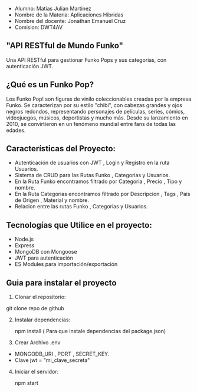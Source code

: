 - Alumno: Matias Julian Martinez
- Nombre de la Materia: Aplicaciones Hibridas
- Nombre del docente: Jonathan Emanuel Cruz
- Comision: DWT4AV


## "API RESTful de Mundo Funko" 

Una API RESTful para gestionar Funko Pops y sus categorias, con autenticación JWT.

## ¿Qué es un Funko Pop? 
Los Funko Pop! son figuras de vinilo coleccionables creadas por la empresa Funko. Se caracterizan por su estilo "chibi", con cabezas grandes y ojos negros redondos, representando personajes de películas, series, cómics, videojuegos, músicos, deportistas y mucho más. Desde su lanzamiento en 2010, se convirtieron en un fenómeno mundial entre fans de todas las edades.


 ## Características del Proyecto:

- Autenticación de usuarios con JWT , Login y Registro en la ruta Usuarios.
- Sistema de CRUD para las Rutas Funko , Categorias y Usuarios.
- En la Ruta Funko encontramos filtrado por Categoria , Precio , Tipo y nombre.
- En la Ruta Categorias encontramos filtrado por Descripcion , Tags , Pais de Origen , Material y nombre.
- Relacion entre las rutas Funko , Categorias y Usuarios.


## Tecnologías que Utilice en el proyecto:

- Node.js
- Express
- MongoDB con Mongoose
- JWT para autenticación
- ES Modules para importación/exportación

## Guia para instalar el proyecto

1. Clonar el repositorio:

git clone repo de github
 

2. Instalar dependencias:

   npm install  ( Para que instale dependencias del package.json)


3. Crear Archivo .env

- MONGODB_URI , PORT , SECRET_KEY.
- Clave jwt = "mi_clave_secreta"


4. Iniciar el servidor:
  
   npm start

